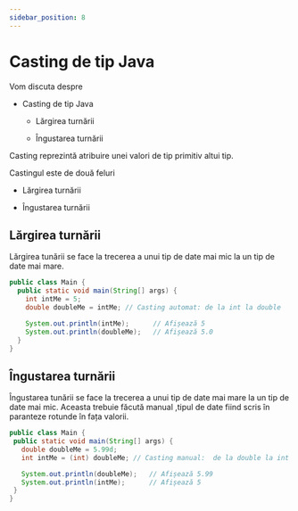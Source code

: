 ```yaml
---
sidebar_position: 8
---
```


# Casting de tip Java

Vom discuta despre

+ Casting de tip Java

  + Lărgirea turnării

  + Îngustarea turnării

Casting reprezintă atribuire unei valori de tip primitiv altui tip.

Castingul este de două feluri 

  + Lărgirea turnării

  + Îngustarea turnării

## Lărgirea turnării

 Lărgirea tunării se face la trecerea a unui tip de date mai mic la un tip de date mai mare.

```java title="clase.java"
public class Main {
  public static void main(String[] args) {
    int intMe = 5;
    double doubleMe = intMe; // Casting automat: de la int la double

    System.out.println(intMe);      // Afișează 5
    System.out.println(doubleMe);   // Afișează 5.0
  }
}
```

  ## Îngustarea turnării

 Îngustarea tunării se face la trecerea a unui tip de date mai mare la un tip de date mai mic. Aceasta trebuie făcută manual ,tipul de date fiind scris în paranteze rotunde în fața valorii.

 ```java title="clase.java"
public class Main {
  public static void main(String[] args) {
    double doubleMe = 5.99d;
    int intMe = (int) doubleMe; // Casting manual:  de la double la int

    System.out.println(doubleMe);   // Afișează 5.99
    System.out.println(intMe);      // Afișează 5
  }
}
```

